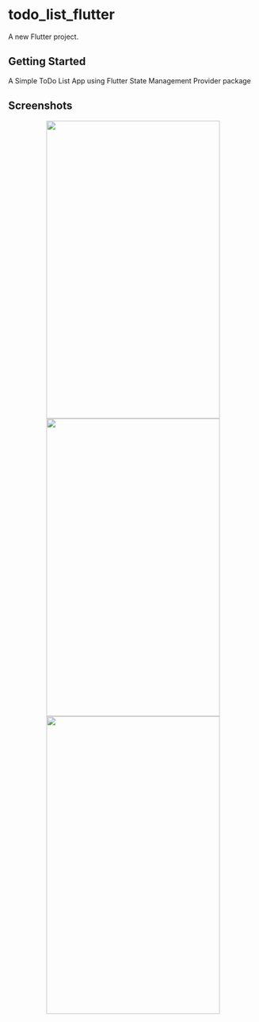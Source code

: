 # todo_list_flutter

A new Flutter project.

## Getting Started

A Simple ToDo List App using Flutter State Management Provider package

## Screenshots

<div align=center>
  <img src="https://user-images.githubusercontent.com/64702890/117021499-084b4080-ad15-11eb-8080-7e63ed5b1293.png" height=600 width=350>
  <img src="https://user-images.githubusercontent.com/64702890/117021511-0b463100-ad15-11eb-9cd6-2d0d8346c364.png" height=600 width=350>
  <img src="https://user-images.githubusercontent.com/64702890/117021514-0c775e00-ad15-11eb-9019-b5281efee0b4.png" height=600 width=350>
  </div>
